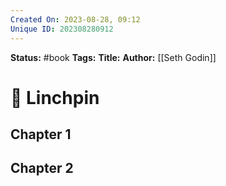 ```yaml
---
Created On: 2023-08-28, 09:12
Unique ID: 202308280912
---
```

**Status:** #book
**Tags:** 
**Title:** 
**Author:** [[Seth Godin]]


# 🔩 Linchpin

## Chapter 1

## Chapter 2

